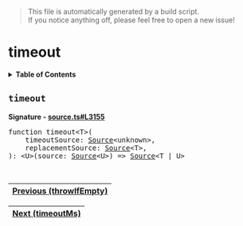 > This file is automatically generated by a build script.<br>If you notice anything off, please feel free to open a new issue!

# timeout

<details><summary><b>Table of Contents</b></summary>

1. [<code>timeout</code>](#timeout)</details>

## <a name="timeout"></a><code>timeout</code>

<b>Signature - [source.ts#L3155](..\/..\/packages\/core\/src\/source.ts#L3155)</b>

<pre>function timeout&lt;T&gt;(<br>    timeoutSource: <a href="../03-api-source/00-Source.md#Source-Interface">Source</a>&lt;unknown&gt;,<br>    replacementSource: <a href="../03-api-source/00-Source.md#Source-Interface">Source</a>&lt;T&gt;,<br>): &lt;U&gt;(source: <a href="../03-api-source/00-Source.md#Source-Interface">Source</a>&lt;U&gt;) =&gt; <a href="../03-api-source/00-Source.md#Source-Interface">Source</a>&lt;T | U&gt;</pre><br>

| [Previous \(throwIfEmpty\)](094-throwIfEmpty.md#readme) |
| --- |

<div align="right">

| [Next \(timeoutMs\)](096-timeoutMs.md#readme) |
| --- |
</div>
